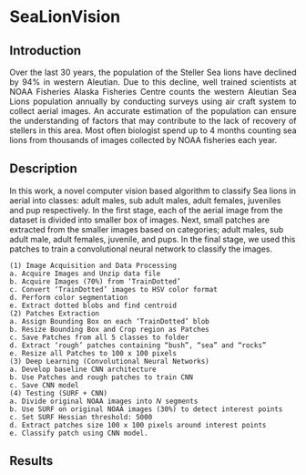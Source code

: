# SeaLionVision

## Introduction
<p style="text-align: justify">
Over the last 30 years, the population of the Steller Sea lions have declined by 94% in western Aleutian. Due to this decline, well trained scientists at NOAA Fisheries Alaska Fisheries Centre counts the western Aleutian Sea Lions population annually by conducting surveys using air craft system to collect aerial images. An accurate estimation of the population can ensure the understanding of factors that may contribute to the lack of recovery of stellers in this area. Most often biologist spend up to 4 months counting sea lions from thousands of images collected by NOAA fisheries each year. </p>

## Description
In this work, a novel computer vision based algorithm to classify Sea lions in aerial into classes: adult males, sub adult males, adult females, juveniles and pup respectively. In the first stage, each of the aerial image from the dataset is divided into smaller box of images. Next, small patches are extracted from the smaller images based on categories; adult males, sub adult male, adult females, juvenile, and pups. In the final stage, we used this patches to train a convolutional neural network to classify the images.

```
(1) Image Acquisition and Data Processing
a. Acquire Images and Unzip data file
b. Acquire Images (70%) from ‘TrainDotted’
c. Convert ‘TrainDotted’ images to HSV color format
d. Perform color segmentation
e. Extract dotted blobs and find centroid
(2) Patches Extraction
a. Assign Bounding Box on each ‘TrainDotted’ blob
b. Resize Bounding Box and Crop region as Patches
c. Save Patches from all 5 classes to folder
d. Extract ‘rough’ patches containing “bush”, “sea” and “rocks”
e. Resize all Patches to 100 x 100 pixels
(3) Deep Learning (Convolutional Neural Networks)
a. Develop baseline CNN architecture
b. Use Patches and rough patches to train CNN
c. Save CNN model
(4) Testing (SURF + CNN)
a. Divide original NOAA images into 𝑁 segments
b. Use SURF on original NOAA images (30%) to detect interest points
c. Set SURF Hessian threshold: 5000
d. Extract patches size 100 x 100 pixels around interest points
e. Classify patch using CNN model.
```

## Results



